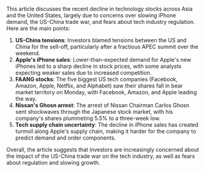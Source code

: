 This article discusses the recent decline in technology stocks across Asia and the United States, largely due to concerns over slowing iPhone demand, the US-China trade war, and fears about tech industry regulation. Here are the main points:

1. **US-China tensions**: Investors blamed tensions between the US and China for the sell-off, particularly after a fractious APEC summit over the weekend.
2. **Apple's iPhone sales**: Lower-than-expected demand for Apple's new iPhones led to a sharp decline in stock prices, with some analysts expecting weaker sales due to increased competition.
3. **FAANG stocks**: The five biggest US tech companies (Facebook, Amazon, Apple, Netflix, and Alphabet) saw their shares fall in bear market territory on Monday, with Facebook, Amazon, and Apple leading the way.
4. **Nissan's Ghosn arrest**: The arrest of Nissan Chairman Carlos Ghosn sent shockwaves through the Japanese stock market, with his company's shares plummeting 5.5% to a three-week low.
5. **Tech supply chain uncertainty**: The decline in iPhone sales has created turmoil along Apple's supply chain, making it harder for the company to predict demand and order components.

Overall, the article suggests that investors are increasingly concerned about the impact of the US-China trade war on the tech industry, as well as fears about regulation and slowing growth.